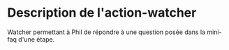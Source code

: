 Description de l'action-watcher
===============================

Watcher permettant à Phil de répondre à une question posée dans la mini-faq d'une étape.
